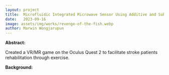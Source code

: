 ```yaml
---
layout: project
title:  Microfluidic Integrated Microwave Sensor Using Additive and Subtractive Manufacturing
date:   2023-09-16
image: assets/img/works/revenge-of-the-fish.webp
author: Marwin Wongjarupun
---
```

**Abstract:**

Created a VR/MR game on the Oculus Quest 2 to facilitate stroke patients rehabilitation through exercise.

**Background:**
